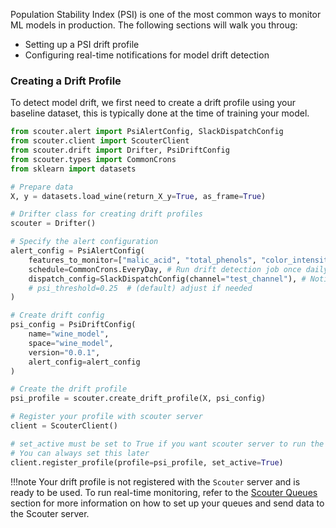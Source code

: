 Population Stability Index (PSI) is one of the most common ways to monitor ML models in production. The following sections will walk you throug:

- Setting up a PSI drift profile
- Configuring real-time notifications for model drift detection

### Creating a Drift Profile
To detect model drift, we first need to create a drift profile using your baseline dataset, this is typically done at the time of training your model.
```python
from scouter.alert import PsiAlertConfig, SlackDispatchConfig
from scouter.client import ScouterClient
from scouter.drift import Drifter, PsiDriftConfig
from scouter.types import CommonCrons
from sklearn import datasets

# Prepare data
X, y = datasets.load_wine(return_X_y=True, as_frame=True)

# Drifter class for creating drift profiles
scouter = Drifter()

# Specify the alert configuration
alert_config = PsiAlertConfig(
    features_to_monitor=["malic_acid", "total_phenols", "color_intensity"], # Defaults to all features if left empty
    schedule=CommonCrons.EveryDay, # Run drift detection job once daily
    dispatch_config=SlackDispatchConfig(channel="test_channel"), # Notify my team Slack channel if drift is detected
    # psi_threshold=0.25  # (default) adjust if needed
)

# Create drift config
psi_config = PsiDriftConfig(
    name="wine_model",
    space="wine_model",
    version="0.0.1",
    alert_config=alert_config
)

# Create the drift profile
psi_profile = scouter.create_drift_profile(X, psi_config)

# Register your profile with scouter server
client = ScouterClient()

# set_active must be set to True if you want scouter server to run the drift detection job
# You can always set this later
client.register_profile(profile=psi_profile, set_active=True)
```

!!!note
    Your drift profile is not registered with the `Scouter` server and is ready to be used. To run real-time monitoring, refer to the [Scouter Queues](#) section for more information on how to set up your queues and send data to the Scouter server.
